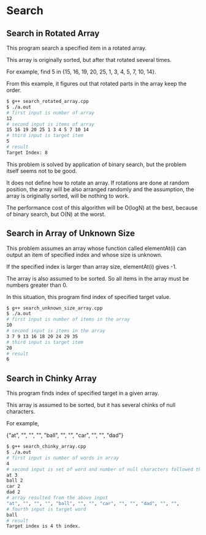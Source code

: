 # Search

## Search in Rotated Array

This program search a specified item in a rotated array.

This array is originally sorted, but after that rotated several times.

For example, find 5 in {15, 16, 19, 20, 25, 1, 3, 4, 5, 7, 10, 14}.

From this example, it figures out that rotated parts in the array keep the order.

```bash
$ g++ search_rotated_array.cpp
$ ./a.out
# first input is number of array
12
# second input is items of array
15 16 19 20 25 1 3 4 5 7 10 14
# third input is target item
5
# result
Target Index: 8
```

This problem is solved by application of binary search, but the problem itself seems not to be good.

It does not define how to rotate an array.
If rotations are done at random position,
the array will be also arranged randomly and the assumption, the array is originally sorted, will be nothing to work.

The performance cost of this algorithm will be O(logN) at the best, because of binary search, but O(N) at the worst.

## Search in Array of Unknown Size

This problem assumes an array whose function called elementAt(i) can output an item of specified index and whose size is unknown.

If the specified index is larger than array size, elementAt(i) gives -1.

The array is also assumed to be sorted.
So all items in the array must be numbers greater than 0.

In this situation, this program find index of specified target value.

```bash
$ g++ search_unknown_size_array.cpp
$ ./a.out
# first input is number of items in the array
10
# second input is items in the array
3 7 9 13 16 18 20 24 29 35
# third input is target item
20
# result
6
```

## Search in Chinky Array

This program finds index of specified target in a given array.

This array is assumed to be sorted, but it has several chinks of null characters.

For example,

{"at", "", "", "", "ball", "", "", "car", "", "", "dad"}

```bash
$ g++ search_chinky_array.cpp
$ ./a.out
# first input is number of words in array
4
# second input is set of word and number of null characters followed the word
at 3
ball 2
car 2
dad 2
# array resulted from the above input
"at", "", "", "", "ball", "", "", "car", "", "", "dad", "", "",
# fourth input is target word
ball
# result
Target index is 4 th index.
```
